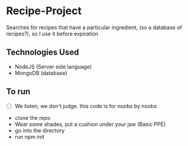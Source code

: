 # Recipe-Project

 Searches for recipes that have a particular ingredient, (so a database of recipes?), so I use it before expiration

## Technologies Used

- NodeJS (Server side language)
- MongoDB (database)

## To run

- [ ] We listen, we don't judge. this code is for noobs by noobs
- clone the repo
- Wear some shades, put a cushion under your jaw (Basic PPE)
- go into the directory
- run npm init
